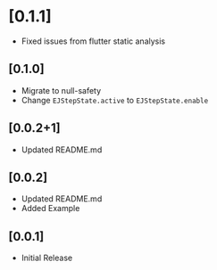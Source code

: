 # [0.1.1]

- Fixed issues from flutter static analysis

## [0.1.0]

- Migrate to null-safety
- Change `EJStepState.active` to `EJStepState.enable`

## [0.0.2+1]

- Updated README.md

## [0.0.2]

- Updated README.md
- Added Example

## [0.0.1]

- Initial Release